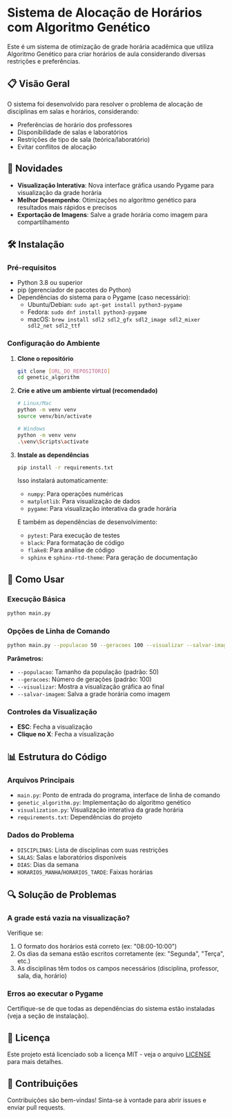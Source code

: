 # Sistema de Alocação de Horários com Algoritmo Genético

Este é um sistema de otimização de grade horária acadêmica que utiliza Algoritmo Genético para criar horários de aula considerando diversas restrições e preferências.

## 📋 Visão Geral

O sistema foi desenvolvido para resolver o problema de alocação de disciplinas em salas e horários, considerando:
- Preferências de horário dos professores
- Disponibilidade de salas e laboratórios
- Restrições de tipo de sala (teórica/laboratório)
- Evitar conflitos de alocação

## 🚀 Novidades

- **Visualização Interativa**: Nova interface gráfica usando Pygame para visualização da grade horária
- **Melhor Desempenho**: Otimizações no algoritmo genético para resultados mais rápidos e precisos
- **Exportação de Imagens**: Salve a grade horária como imagem para compartilhamento

## 🛠️ Instalação

### Pré-requisitos
- Python 3.8 ou superior
- pip (gerenciador de pacotes do Python)
- Dependências do sistema para o Pygame (caso necessário):
  - Ubuntu/Debian: `sudo apt-get install python3-pygame`
  - Fedora: `sudo dnf install python3-pygame`
  - macOS: `brew install sdl2 sdl2_gfx sdl2_image sdl2_mixer sdl2_net sdl2_ttf`

### Configuração do Ambiente

1. **Clone o repositório**
   ```bash
   git clone [URL_DO_REPOSITÓRIO]
   cd genetic_algorithm
   ```

2. **Crie e ative um ambiente virtual (recomendado)**
   ```bash
   # Linux/Mac
   python -m venv venv
   source venv/bin/activate
   
   # Windows
   python -m venv venv
   .\venv\Scripts\activate
   ```

3. **Instale as dependências**
   ```bash
   pip install -r requirements.txt
   ```
   
   Isso instalará automaticamente:
   - `numpy`: Para operações numéricas
   - `matplotlib`: Para visualização de dados
   - `pygame`: Para visualização interativa da grade horária
   
   E também as dependências de desenvolvimento:
   - `pytest`: Para execução de testes
   - `black`: Para formatação de código
   - `flake8`: Para análise de código
   - `sphinx` e `sphinx-rtd-theme`: Para geração de documentação

## 🚀 Como Usar

### Execução Básica
```bash
python main.py
```

### Opções de Linha de Comando
```bash
python main.py --populacao 50 --geracoes 100 --visualizar --salvar-imagem grade.png
```

**Parâmetros:**
- `--populacao`: Tamanho da população (padrão: 50)
- `--geracoes`: Número de gerações (padrão: 100)
- `--visualizar`: Mostra a visualização gráfica ao final
- `--salvar-imagem`: Salva a grade horária como imagem

### Controles da Visualização
- **ESC**: Fecha a visualização
- **Clique no X**: Fecha a visualização

## 📊 Estrutura do Código

### Arquivos Principais
- `main.py`: Ponto de entrada do programa, interface de linha de comando
- `genetic_algorithm.py`: Implementação do algoritmo genético
- `visualization.py`: Visualização interativa da grade horária
- `requirements.txt`: Dependências do projeto

### Dados do Problema
- `DISCIPLINAS`: Lista de disciplinas com suas restrições
- `SALAS`: Salas e laboratórios disponíveis
- `DIAS`: Dias da semana
- `HORARIOS_MANHA`/`HORARIOS_TARDE`: Faixas horárias

## 🔍 Solução de Problemas

### A grade está vazia na visualização?
Verifique se:
1. O formato dos horários está correto (ex: "08:00-10:00")
2. Os dias da semana estão escritos corretamente (ex: "Segunda", "Terça", etc.)
3. As disciplinas têm todos os campos necessários (disciplina, professor, sala, dia, horário)

### Erros ao executar o Pygame
Certifique-se de que todas as dependências do sistema estão instaladas (veja a seção de instalação).

## 📄 Licença

Este projeto está licenciado sob a licença MIT - veja o arquivo [LICENSE](LICENSE) para mais detalhes.

## 👥 Contribuições

Contribuições são bem-vindas! Sinta-se à vontade para abrir issues e enviar pull requests.
